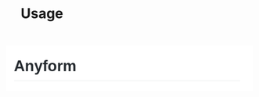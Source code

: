 # Usage 
<img src="/packages/config/readme_resources/header.png" align="right" height="92px" hspace="30px" vspace="30px">
